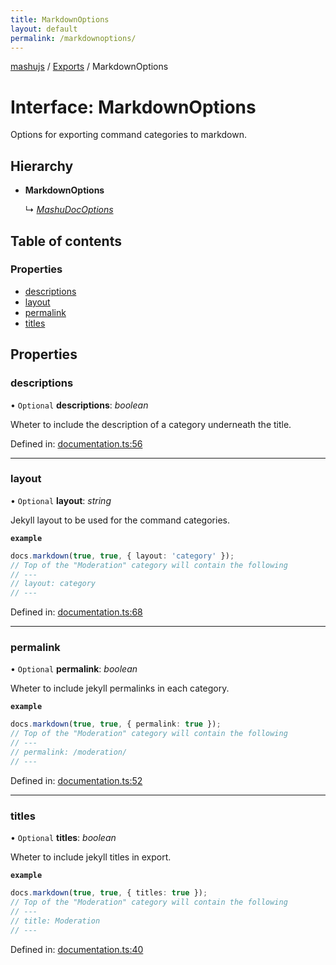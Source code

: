 ```yaml
---
title: MarkdownOptions
layout: default
permalink: /markdownoptions/
---
```

[mashujs](/) / [Exports](/modules/) / MarkdownOptions

# Interface: MarkdownOptions

Options for exporting command categories to markdown.

## Hierarchy

* **MarkdownOptions**

  ↳ [*MashuDocOptions*](/mashudocoptions/)

## Table of contents

### Properties

- [descriptions](/markdownoptions.md#descriptions)
- [layout](/markdownoptions.md#layout)
- [permalink](/markdownoptions.md#permalink)
- [titles](/markdownoptions.md#titles)

## Properties

### descriptions

• `Optional` **descriptions**: *boolean*

Wheter to include the description of a category underneath the title.

Defined in: [documentation.ts:56](https://github.com/EpokTarren/mashu/blob/2da2f58/src/documentation.ts#L56)

___

### layout

• `Optional` **layout**: *string*

Jekyll layout to be used for the command categories.

**`example`** 
```ts
docs.markdown(true, true, { layout: 'category' });
// Top of the "Moderation" category will contain the following
// ---
// layout: category
// ---
```

Defined in: [documentation.ts:68](https://github.com/EpokTarren/mashu/blob/2da2f58/src/documentation.ts#L68)

___

### permalink

• `Optional` **permalink**: *boolean*

Wheter to include jekyll permalinks in each category.

**`example`** 
```ts
docs.markdown(true, true, { permalink: true });
// Top of the "Moderation" category will contain the following
// ---
// permalink: /moderation/
// ---
```

Defined in: [documentation.ts:52](https://github.com/EpokTarren/mashu/blob/2da2f58/src/documentation.ts#L52)

___

### titles

• `Optional` **titles**: *boolean*

Wheter to include jekyll titles in export.

**`example`** 
```ts
docs.markdown(true, true, { titles: true });
// Top of the "Moderation" category will contain the following
// ---
// title: Moderation
// ---
```

Defined in: [documentation.ts:40](https://github.com/EpokTarren/mashu/blob/2da2f58/src/documentation.ts#L40)
